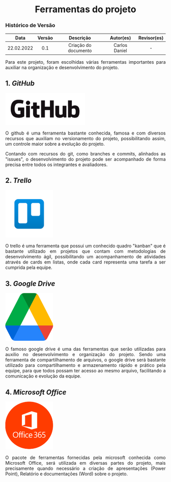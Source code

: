 # <center>Ferramentas do projeto

### Histórico de Versão

|    Data    | Versão |         Descrição          |      Autor(es)      | Revisor(es) |
| :--------: | :----: | :------------------------: | :-----------------: | :---------: |
| 22.02.2022 |  0.1   |    Criação do documento    |    Carlos Daniel    |      -      |

<div align="justify">

<p>Para este projeto, foram escolhidas várias ferramentas importantes para auxiliar na organização e desenvolvimento do projeto.</p>

## 1. <i>GitHub</i>

<img src="https://github.com/Interacao-Humano-Computador/2021.2-Grupo-05-Yale/blob/inicio/docs/documentos/imagens/GitHub_Logo.png?raw=true" width="250" height="100"/>

<p>O github é uma ferramenta bastante conhecida, famosa e com diversos recursos que auxiliam no versionamento do projeto, possibilitando assim, um controle maior sobre a evolução do projeto.</p>
<p>Contando com recursos do git, como branches e commits, alinhados as "issues", o desenvolvimento do projeto pode ser acompanhado de forma precisa entre todos os integrantes e avaliadores.</p>

## 2. <i>Trello</i>

<img src="https://github.com/Interacao-Humano-Computador/2021.2-Grupo-05-Yale/blob/inicio/docs/documentos/imagens/Trellologo.png?raw=true" width="150" height="150"/>

<p>O trello é uma ferramenta que possui um conhecido quadro "kanban" que é bastante utilizado em projetos que contam com metodologias de desenvolvimento ágil, possibilitando um acompanhamento de atividades através de cards em listas, onde cada card representa uma tarefa a ser cumprida pela equipe.</p>

## 3. <i>Google Drive</i>

<img src="https://github.com/Interacao-Humano-Computador/2021.2-Grupo-05-Yale/blob/inicio/docs/documentos/imagens/Google_Drive_logo.png?raw=true" width="150" height="150"/>

<p>O famoso google drive é uma das ferramentas que serão utilizadas para auxilio no desenvolvimento e organização do projeto. Sendo uma ferramenta de compartilhamento de arquivos, o google drive será bastante utilizado para compartilhamento e armazenamento rápido e prático pela equipe, para que todos possam ter acesso ao mesmo arquivo, facilitando a comunicação e evolução da equipe.</p>

## 4. <i>Microsoft Office</i>

<img src="https://github.com/Interacao-Humano-Computador/2021.2-Grupo-05-Yale/blob/inicio/docs/documentos/imagens/OfficeLogo.png?raw=true" width="150" height="150"/>

<p>O pacote de ferramentas fornecidas pela microsoft conhecida como Microsoft Office, será utilizada em diversas partes do projeto, mais precisamente quando necessário a criação de apresentações (Power Point), Relatório e documentações (Word) sobre o projeto.</p>

</div>